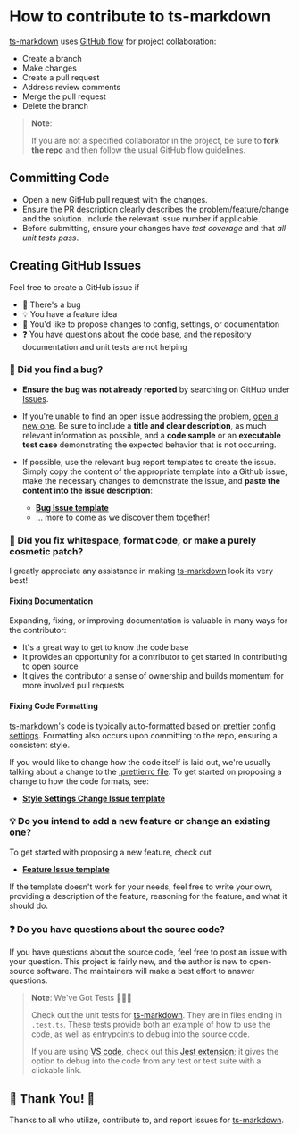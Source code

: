 # How to contribute to ts-markdown

[ts-markdown](https://github.com/kgar/ts-markdown) uses [GitHub flow](https://docs.github.com/en/get-started/quickstart/github-flow) for project collaboration:

- Create a branch
- Make changes
- Create a pull request
- Address review comments
- Merge the pull request
- Delete the branch

> **Note**:
>
> If you are not a specified collaborator in the project, be sure to **fork the repo** and then follow the usual GitHub flow guidelines.

## Committing Code

- Open a new GitHub pull request with the changes.
- Ensure the PR description clearly describes the problem/feature/change and the solution. Include the relevant issue number if applicable.
- Before submitting, ensure your changes have _test coverage_ and that _all unit tests pass_.

## Creating GitHub Issues

Feel free to create a GitHub issue if

- 🐞 There's a bug
- 💡 You have a feature idea
- 📃 You'd like to propose changes to config, settings, or documentation
- ❓ You have questions about the code base, and the repository documentation and unit tests are not helping

### 🐞 Did you find a bug?

- **Ensure the bug was not already reported** by searching on GitHub under [Issues](https://github.com/kgar/ts-markdown/issues).

- If you're unable to find an open issue addressing the problem, [open a new one](https://github.com/kgar/ts-markdown/issues/new). Be sure to include a **title and clear description**, as much relevant information as possible, and a **code sample** or an **executable test case** demonstrating the expected behavior that is not occurring.

- If possible, use the relevant bug report templates to create the issue. Simply copy the content of the appropriate template into a Github issue, make the necessary changes to demonstrate the issue, and **paste the content into the issue description**:

  - [**Bug Issue template**](https://github.com/kgar/ts-markdown/blob/main/guides/bug-issue-template.md)
  - ... more to come as we discover them together!

### 📃 Did you fix whitespace, format code, or make a purely cosmetic patch?

I greatly appreciate any assistance in making [ts-markdown](https://github.com/kgar/ts-markdown) look its very best!

#### Fixing Documentation

Expanding, fixing, or improving documentation is valuable in many ways for the contributor:

- It's a great way to get to know the code base
- It provides an opportunity for a contributor to get started in contributing to open source
- It gives the contributor a sense of ownership and builds momentum for more involved pull requests

#### Fixing Code Formatting

[ts-markdown](https://github.com/kgar/ts-markdown)'s code is typically auto-formatted based on [prettier](https://prettier.io/) [config settings](https://github.com/kgar/ts-markdown/blob/main/.prettierrc). Formatting also occurs upon committing to the repo, ensuring a consistent style.

If you would like to change how the code itself is laid out, we're usually talking about a change to the [.prettierrc file](https://github.com/kgar/ts-markdown/blob/main/.prettierrc). To get started on proposing a change to how the code formats, see:

- [**Style Settings Change Issue template**](https://github.com/kgar/ts-markdown/blob/main/guides/style-settings-change-issue-template.md)

### 💡 Do you intend to add a new feature or change an existing one?

To get started with proposing a new feature, check out

- [**Feature Issue template**](https://github.com/kgar/ts-markdown/blob/main/guides/feature-issue-template.md)

If the template doesn't work for your needs, feel free to write your own, providing a description of the feature, reasoning for the feature, and what it should do.

### ❓ Do you have questions about the source code?

If you have questions about the source code, feel free to post an issue with your question. This project is fairly new, and the author is new to open-source software. The maintainers will make a best effort to answer questions.

> **Note**: We've Got Tests 🔬🧪🥼
>
> Check out the unit tests for [ts-markdown](https://github.com/kgar/ts-markdown). They are in files ending in `.test.ts`. These tests provide both an example of how to use the code, as well as entrypoints to debug into the source code.
>
> If you are using [VS code](https://code.visualstudio.com/), check out this [Jest extension](https://marketplace.visualstudio.com/items?itemName=firsttris.vscode-jest-runner); it gives the option to debug into the code from any test or test suite with a clickable link.

## 🙏 Thank You! 🙏

Thanks to all who utilize, contribute to, and report issues for [ts-markdown](https://github.com/kgar/ts-markdown).
